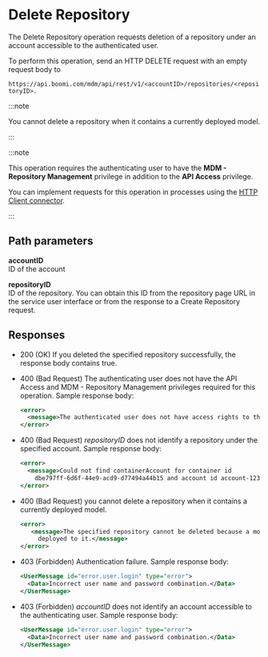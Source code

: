 # Delete Repository 

<head>
  <meta name="guidename" content="DataHub"/>
  <meta name="context" content="GUID-a629fba9-d1af-45ad-870b-470363d8abb2"/>
</head>


The Delete Repository operation requests deletion of a repository under an account accessible to the authenticated user.

To perform this operation, send an HTTP DELETE request with an empty request body to

`https://api.boomi.com/mdm/api/rest/v1/<accountID>/repositories/<repositoryID>.`

:::note

You cannot delete a repository when it contains a currently deployed model.

:::

:::note

This operation requires the authenticating user to have the **MDM - Repository Management** privilege in addition to the **API Access** privilege.

You can implement requests for this operation in processes using the [HTTP Client connector](/docs/Atomsphere/Integration/Connectors/r-atm-HTTP_Client_connector_d64af80e-febe-4cd2-89ad-e3d0fc53c502.md).

:::

## Path parameters 

**accountID**  
ID of the account

**repositoryID**  
ID of the repository. You can obtain this ID from the repository page URL in the service user interface or from the response to a Create Repository request.

## Responses 
-   200 \(OK\) If you deleted the specified repository successfully, the response body contains true.

- 400 (Bad Request) The authenticating user does not have the API Access and MDM - Repository Management privileges required for this operation. Sample response body:

    ```xml
    <error>
      <message>The authenticated user does not have access rights to this functionality</message>
    </error>
    ```

- 400 (Bad Request) *repositoryID* does not identify a repository under the specified account. Sample response body:

    ```xml
    <error>
      <message>Could not find containerAccount for container id 
        dbe797ff-6d6f-44e9-acd9-d77494a44b15 and account id account-123456</message>
    </error>
    ```

-   400 \(Bad Request\) you cannot delete a repository when it contains a currently deployed model.

    ``` xml
    <error>
       <message>The specified repository cannot be deleted because a model is 
         deployed to it.</message>
    </error>
    ```

- 403 (Forbidden) Authentication failure. Sample response body:

    ```xml
    <UserMessage id="error.user.login" type="error">
      <Data>Incorrect user name and password combination.</Data>
    </UserMessage>
    ```

- 403 (Forbidden) *accountID* does not identify an account accessible to the authenticating user. Sample response body:

    ```xml
    <UserMessage id="error.user.login" type="error">
      <Data>Incorrect user name and password combination.</Data>
    </UserMessage>
    ```